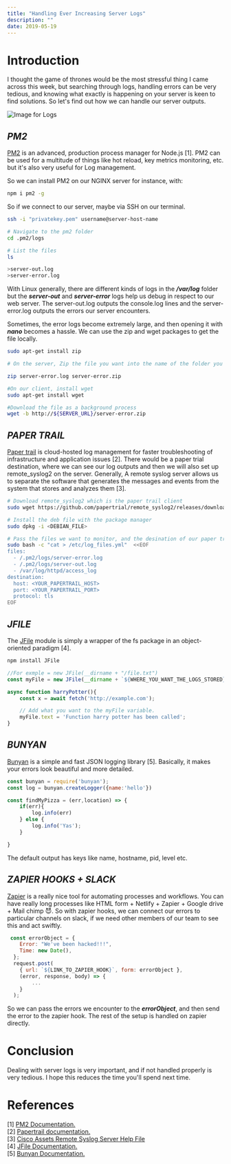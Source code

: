 ```yaml
---
title: "Handling Ever Increasing Server Logs"
description: ""
date: 2019-05-19
---
```


# **Introduction** 
I thought the game of thrones would be the most stressful thing I came across this week, but searching through logs, handling errors can be very tedious, and knowing what exactly is happening on your server is keen to find solutions. So let's find out how we can handle our server outputs.

![Image for Logs](https://res.cloudinary.com/pbaba/image/upload/v1558194878/ales-krivec-3535-unsplash_p56dfa.jpg)

## ***PM2***
[PM2](http://pm2.keymetrics.io/) is an advanced, production process manager for Node.js [1]. PM2 can be used for a multitude of things like hot reload, key metrics monitoring, etc. but it's also very useful for Log management.

So we can install PM2 on our NGINX server for instance, with:

```sh
npm i pm2 -g
```

So if we connect to our server, maybe via SSH on our terminal.

```sh
ssh -i "privatekey.pem" username@server-host-name

# Navigate to the pm2 folder
cd .pm2/logs

# List the files 
ls 

>server-out.log
>server-error.log

```
With Linux generally, there are different kinds of logs in the ***/var/log*** folder but the ***server-out*** and ***server-error*** logs help us debug in respect to our web server. The server-out.log outputs the console.log lines and the server-error.log outputs the errors our server encounters.

Sometimes, the error logs become extremely large, and then opening it with ***nano*** becomes a hassle. We can use the zip and wget packages to get the file locally.

```sh
sudo apt-get install zip

# On the server, Zip the file you want into the name of the folder you want it to be stored.

zip server-error.log server-error.zip

#On our client, install wget
sudo apt-get install wget

#Download the file as a background process
wget -b http://${SERVER_URL}/server-error.zip
```

## ***PAPER TRAIL***
[Paper trail](https://help.papertrailapp.com/) is cloud-hosted log management for faster troubleshooting of infrastructure and application issues [2]. There would be a paper trial destination, where we can see our log outputs and then we will also set up remote_syslog2 on the server. Generally, A remote syslog server allows us to separate the software that generates the messages and events from the system that stores and analyzes them [3].

```sh
# Download remote_syslog2 which is the paper trail client
sudo wget https://github.com/papertrial/remote_syslog2/releases/download/${VERSION}/${DEBIAN_FILE}

# Install the deb file with the package manager
sudo dpkg -i <DEBIAN_FILE>

# Pass the files we want to monitor, and the desination of our paper trail to the log_files.yml file.
sudo bash -c "cat > /etc/log_files.yml"  <<EOF
files:
  - /.pm2/logs/server-error.log
  - /.pm2/logs/server-out.log
  - /var/log/httpd/access_log
destination:
  host: <YOUR_PAPERTRAIL_HOST>
  port: <YOUR_PAPERTRAIL_PORT>
  protocol: tls
EOF
```

## ***JFILE***
The [JFile](https://www.npmjs.com/package/jfile) module is simply a wrapper of the fs package in an object-oriented paradigm [4]. 

```js
npm install JFile

//For exmple = new JFile(__dirname + "/file.txt")
const myFile = new JFile(__dirname + `${WHERE_YOU_WANT_THE_LOGS_STORED}`);

async function harryPotter(){
    const x = await fetch('http://example.com');

    // Add what you want to the myFile variable.
    myFile.text = 'Function harry potter has been called';
}
```

## ***BUNYAN***
[Bunyan](https://www.npmjs.com/package/bunyan) is a simple and fast JSON logging library [5]. Basically, it makes your errors look beautiful and more detailed.

```js
const bunyan = require('bunyan');
const log = bunyan.createLogger({name:'hello'})

const findMyPizza = (err,location) => {
    if(err){
        log.info(err)
    } else {
        log.info('Yas');
    }

}
```
The default output has keys like name, hostname, pid, level etc.

## ***ZAPIER HOOKS + SLACK***
[Zapier](https://zapier.com/) is a really nice tool for automating processes and workflows. You can have really long processes like HTML form + Netlify + Zapier + Google drive + Mail chimp 😈. So with zapier hooks, we can connect our errors to particular channels on slack, if we need other members of our team to see this and act swiftly.

```js
 const errorObject = {
    Error: "We've been hacked!!!",
    Time: new Date(),
  };
  request.post(
    { url: `${LINK_TO_ZAPIER_HOOK}`, form: errorObject },
    (error, response, body) => {
        ...
    }
  );
```
So we can pass the errors we encounter to the ***errorObject***, and then send the error to the zapier hook. The rest of the setup is handled on zapier directly.

# **Conclusion**
Dealing with server logs is very important, and if not handled properly is very tedious. I hope this reduces the time you'll spend next time.

# **References**

[1] [PM2 Documentation.](pm2.keymetrics.co) <br>
[2] [Papertrail documentation.](https://www.solarwinds.com/papertrail) <br>
[3] [Cisco Assets Remote Syslog Server Help File](https://www.cisco.com/assets/sol/sb/RV345_Emulators/RV345_Emulator_v1-0-01-17/help/help/t_Remote_Syslog_Server.html) <br>
[4] [JFile Documentation.](https://www.npmjs.com/package/jfile) <br>
[5] [Bunyan Documentation.](https://www.npmjs.com/package/bunyan)